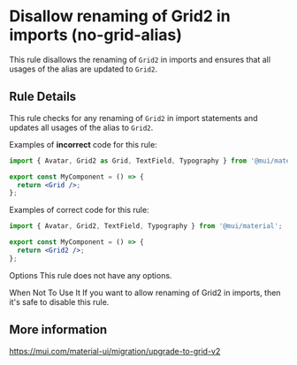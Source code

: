 # Disallow renaming of Grid2 in imports (no-grid-alias)

This rule disallows the renaming of `Grid2` in imports and ensures that all usages of the alias are updated to `Grid2`.

## Rule Details

This rule checks for any renaming of `Grid2` in import statements and updates all usages of the alias to `Grid2`.

Examples of **incorrect** code for this rule:

```jsx
import { Avatar, Grid2 as Grid, TextField, Typography } from '@mui/material';

export const MyComponent = () => {
  return <Grid />;
};
```

Examples of correct code for this rule:

```jsx
import { Avatar, Grid2, TextField, Typography } from '@mui/material';

export const MyComponent = () => {
  return <Grid2 />;
};
```

Options This rule does not have any options.

When Not To Use It If you want to allow renaming of Grid2 in imports, then it's safe to disable this rule.

## More information

https://mui.com/material-ui/migration/upgrade-to-grid-v2
